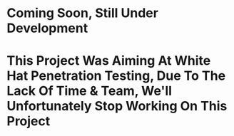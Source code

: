 # Coming Soon, Still Under Development
# This Project Was Aiming At White Hat Penetration Testing, Due To The Lack Of Time & Team, We'll Unfortunately Stop Working On This Project
